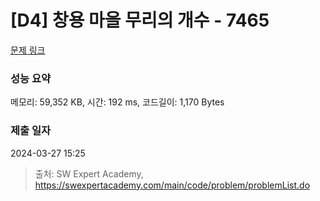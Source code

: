 # [D4] 창용 마을 무리의 개수 - 7465 

[문제 링크](https://swexpertacademy.com/main/code/problem/problemDetail.do?contestProbId=AWngfZVa9XwDFAQU) 

### 성능 요약

메모리: 59,352 KB, 시간: 192 ms, 코드길이: 1,170 Bytes

### 제출 일자

2024-03-27 15:25



> 출처: SW Expert Academy, https://swexpertacademy.com/main/code/problem/problemList.do